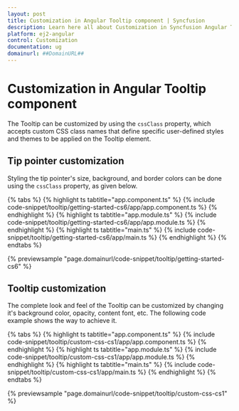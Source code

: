 ```yaml
---
layout: post
title: Customization in Angular Tooltip component | Syncfusion
description: Learn here all about Customization in Syncfusion Angular Tooltip component of Syncfusion Essential JS 2 and more.
platform: ej2-angular
control: Customization 
documentation: ug
domainurl: ##DomainURL##
---
```


# Customization in Angular Tooltip component

The Tooltip can be customized by using the `cssClass` property, which accepts custom CSS class names that define specific user-defined styles and themes to be applied on the Tooltip element.

## Tip pointer customization

Styling the tip pointer's size, background, and border colors can be done using the `cssClass` property, as given below.

{% tabs %}
{% highlight ts tabtitle="app.component.ts" %}
{% include code-snippet/tooltip/getting-started-cs6/app/app.component.ts %}
{% endhighlight %}
{% highlight ts tabtitle="app.module.ts" %}
{% include code-snippet/tooltip/getting-started-cs6/app/app.module.ts %}
{% endhighlight %}
{% highlight ts tabtitle="main.ts" %}
{% include code-snippet/tooltip/getting-started-cs6/app/main.ts %}
{% endhighlight %}
{% endtabs %}
  
{% previewsample "page.domainurl/code-snippet/tooltip/getting-started-cs6" %}

## Tooltip customization

The complete look and feel of the Tooltip can be customized by changing it's background color, opacity, content font, etc.
The following code example shows the way to achieve it.

{% tabs %}
{% highlight ts tabtitle="app.component.ts" %}
{% include code-snippet/tooltip/custom-css-cs1/app/app.component.ts %}
{% endhighlight %}
{% highlight ts tabtitle="app.module.ts" %}
{% include code-snippet/tooltip/custom-css-cs1/app/app.module.ts %}
{% endhighlight %}
{% highlight ts tabtitle="main.ts" %}
{% include code-snippet/tooltip/custom-css-cs1/app/main.ts %}
{% endhighlight %}
{% endtabs %}
  
{% previewsample "page.domainurl/code-snippet/tooltip/custom-css-cs1" %}
